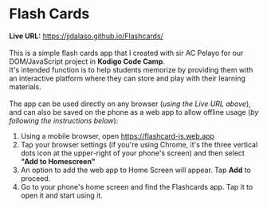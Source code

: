 # Flash Cards

**Live URL:** https://jjdalaso.github.io/Flashcards/ \
\
This is a simple flash cards app that I created with sir AC Pelayo for our DOM/JavaScript project in __Kodigo Code Camp__. \
It's intended function is to help students memorize by providing them with an interactive platform where they can store and play with their learning materials.
\
\
The app can be used directly on any browser (_using the Live URL above_), and can also be saved on the phone as a web app to allow offline usage (_by following the instructions below_):
1. Using a mobile browser, open https://flashcard-js.web.app
2. Tap your browser settings (if you're using Chrome, it's the three vertical dots icon at the upper-right of your phone's screen) and then select __"Add to Homescreen"__
3. An option to add the web app to Home Screen will appear. Tap __Add__ to proceed.
4. Go to your phone's home screen and find the Flashcards app. Tap it to open it and start using it.
